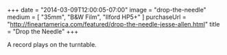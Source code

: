 +++
date = "2014-03-09T12:00:05-07:00"
image = "drop-the-needle"
medium = [ "35mm", "B&W Film", "Ilford HP5+" ]
purchaseUrl = "http://fineartamerica.com/featured/drop-the-needle-jesse-allen.html"
title = "Drop the Needle"
+++

A record plays on the turntable.
